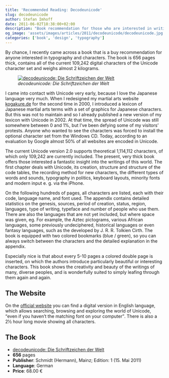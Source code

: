 ```yaml
---
title: 'Recommended Reading: Decodeunicode'
slug: decodeunicode
author: Stefan Imhoff
date: 2011-06-02T18:38:00+02:00
description: "Book recommendation for those who are interested in writing and characters: 'decodeunicode - Die Schriftzeichen der Welt'. 656 pages thick, almost 2 kg heavy and with all 109,242 current characters of the Unicode character set."
og_image: 'assets/images/articles/2011/decodeunicode/decodeunicode.jpg'
categories: ['book', 'design', 'typography']
---
```


By chance, I recently came across a book that is a buy recommendation for anyone interested in typography and characters. The book is 656 pages thick, contains all of the current 109,242 digital characters of the Unicode character set and weighs almost 2 kilograms.

<figure class="image-figure">
  <a href="http://www.amazon.de/gp/product/3874398137/ref=as_li_ss_tl?ie=UTF8&amp;tag=kogakurede-21&amp;linkCode=as2&amp;camp=1638&amp;creative=19454&amp;creativeASIN=3874398137">
    <img src="/assets/images/articles/2011/decodeunicode/decodeunicode.jpg" alt="decodeunicode: Die Schriftzeichen der Welt">
  </a>
  <figcaption>
  <cite>decodeunicode: Die Schriftzeichen der Welt</cite>
  </figcaption>
</figure>

I came into contact with Unicode very early, because I love the Japanese language very much. When I redesigned my martial arts website [kogakure.de](http://kogakure.de/) for the second time in 2000, I introduced a lexicon of Japanese martial arts terms with a set of graphics for Japanese characters. But this was not to maintain and so I already published a new version of my lexicon with Unicode in 2002. At that time, the spread of Unicode was still somewhere between 0 and 1%, but I’ve been defying some of my visitors’ protests. Anyone who wanted to see the characters was forced to install the optional character set from the Windows CD. Today, according to an evaluation by Google almost 50% of all websites are encoded in Unicode.

The current Unicode version 2.0 supports theoretical 1,114,112 characters, of which only 109,242 are currently included. The present, very thick book offers those interested a fantastic insight into the writings of this world. The first chapter deals with Unicode, its creation, structure and structure of the code tables, the recording method for new characters, the different types of words and sounds, typography in politics, keyboard layouts, minority fonts and modern input e. g. via the iPhone.

On the following hundreds of pages, all characters are listed, each with their code, language name, and font used. The appendix contains detailed statistics on the genesis, sources, period of creation, status, region, languages, type of writing, typeface and number of people who use them. There are also the languages that are not yet included, but where space was given, eg. For example, the Aztec pictograms, various African languages, some previously undeciphered, historical languages or even fantasy languages, such as the developed by J. R. R. Tolkien Cirth. The book is equipped with two colored bookmarks (blue / green), so you can always switch between the characters and the detailed explanation in the appendix.

Especially nice is that about every 5-10 pages a colored double page is inserted, on which the authors introduce particularly beautiful or interesting characters. This book shows the creativity and beauty of the writings of many, diverse peoples, and is wonderfully suited to simply leafing through them again and again.

## The Website

On the [official website](http://www.decodeunicode.org/) you can find a digital version in English language, which allows searching, browsing and exploring the world of Unicode, <q>even if you haven’t the matching font on your computer</q>. There is also a 2½ hour long movie showing all characters.

## The Book

- <a href="http://www.amazon.de/gp/product/3874398137/ref=as_li_ss_tl?ie=UTF8&amp;tag=kogakurede-21&amp;linkCode=as2&amp;camp=1638&amp;creative=19454&amp;creativeASIN=3874398137">decodeunicode: Die Schriftzeichen der Welt</a>
- **656** pages
- **Publisher**: Schmidt (Hermann), Mainz; Edition: 1 (15. Mai 2011)
- **Language**: German
- **Price**: 68.00 €
